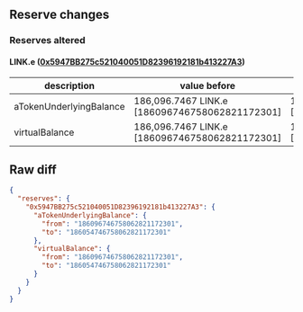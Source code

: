 ## Reserve changes

### Reserves altered

#### LINK.e ([0x5947BB275c521040051D82396192181b413227A3](https://snowtrace.io/address/0x5947BB275c521040051D82396192181b413227A3))

| description | value before | value after |
| --- | --- | --- |
| aTokenUnderlyingBalance | 186,096.7467 LINK.e [186096746758062821172301] | 186,054.7467 LINK.e [186054746758062821172301] |
| virtualBalance | 186,096.7467 LINK.e [186096746758062821172301] | 186,054.7467 LINK.e [186054746758062821172301] |


## Raw diff

```json
{
  "reserves": {
    "0x5947BB275c521040051D82396192181b413227A3": {
      "aTokenUnderlyingBalance": {
        "from": "186096746758062821172301",
        "to": "186054746758062821172301"
      },
      "virtualBalance": {
        "from": "186096746758062821172301",
        "to": "186054746758062821172301"
      }
    }
  }
}
```